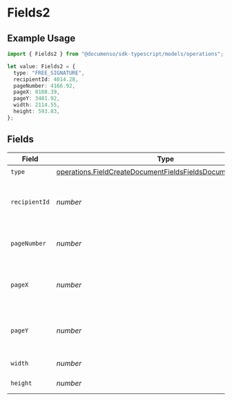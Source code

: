 # Fields2

## Example Usage

```typescript
import { Fields2 } from "@documenso/sdk-typescript/models/operations";

let value: Fields2 = {
  type: "FREE_SIGNATURE",
  recipientId: 4014.28,
  pageNumber: 4166.92,
  pageX: 8108.39,
  pageY: 3481.92,
  width: 2114.55,
  height: 593.83,
};
```

## Fields

| Field                                                                                                                                          | Type                                                                                                                                           | Required                                                                                                                                       | Description                                                                                                                                    |
| ---------------------------------------------------------------------------------------------------------------------------------------------- | ---------------------------------------------------------------------------------------------------------------------------------------------- | ---------------------------------------------------------------------------------------------------------------------------------------------- | ---------------------------------------------------------------------------------------------------------------------------------------------- |
| `type`                                                                                                                                         | [operations.FieldCreateDocumentFieldsFieldsDocumentsFieldsType](../../models/operations/fieldcreatedocumentfieldsfieldsdocumentsfieldstype.md) | :heavy_check_mark:                                                                                                                             | N/A                                                                                                                                            |
| `recipientId`                                                                                                                                  | *number*                                                                                                                                       | :heavy_check_mark:                                                                                                                             | The ID of the recipient to create the field for.                                                                                               |
| `pageNumber`                                                                                                                                   | *number*                                                                                                                                       | :heavy_check_mark:                                                                                                                             | The page number the field will be on.                                                                                                          |
| `pageX`                                                                                                                                        | *number*                                                                                                                                       | :heavy_check_mark:                                                                                                                             | The X coordinate of where the field will be placed.                                                                                            |
| `pageY`                                                                                                                                        | *number*                                                                                                                                       | :heavy_check_mark:                                                                                                                             | The Y coordinate of where the field will be placed.                                                                                            |
| `width`                                                                                                                                        | *number*                                                                                                                                       | :heavy_check_mark:                                                                                                                             | The width of the field.                                                                                                                        |
| `height`                                                                                                                                       | *number*                                                                                                                                       | :heavy_check_mark:                                                                                                                             | The height of the field.                                                                                                                       |